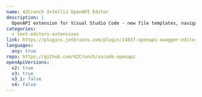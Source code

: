 ```yaml
---
name: 42Crunch IntelliJ OpenAPI Editor
description: |
  OpenAPI extension for Visual Studio Code - new file templates, navigation, intellisense, code snippets.
categories:
  - text-editors-extensions
link: https://plugins.jetbrains.com/plugin/14837-openapi-swagger-editor
languages:
  any: true
repo: https://github.com/42Crunch/vscode-openapi
openApiVersions:
  v2: true
  v3: true
  v3_1: false
  v4: false
---
```

